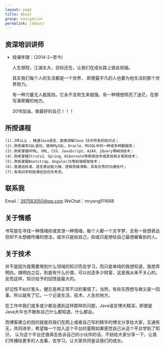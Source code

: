 ```yaml
---
layout: page
title: About
group: navigation
permalink: /about/
---
```


## 资深培训讲师
 * 授课年限：(2014-2~至今)

	人生很短，江湖太大，目标还在，让我们在成长路上彼此祝福。

	其实我们每个人的生活都是一个世界， 即使最平凡的人也要为他生活的那个世界努力。

	有一种力量无人能抵挡，它永不言败生来倔强。有一种理想照亮了迷茫，在那写满荣耀的地方。

	2018加油，做最好的自己！！！

## 所授课程
	(1).3年以上 、精通Java语言，能够讲解Java SE中所有的知识点； 
	(2).熟练编写SQL语句，使用MySQL、Oracle、MSSQL中的一种或多种数据库； 
	(3).熟练掌握HTML、XML、CSS、JavaScript、AJAX、jQuery等WEB技术； 
	(4).熟练掌握Struts2、Spring、Hibernate等框架技术或其他相关框架技术； 
	(5).熟练掌握Bootstrap、AngularJS等前端框架技术； 
	(6).普通话标准，语言表达能力强，逻辑思维清晰，具有优秀的沟通技巧； 
	(7).有培训学校授课经验优先考虑。
	

## 联系我
Email：397583050@qq.com
WeChat：mryang511688

## 关于情感
书写是在寻找一种情绪抑或宣泄一种情绪。每个人都一个文字梦，总有一些想表达但却不太想被传播的想法，或许只是给自己，抑或只是想给自己最想被看到的人。

## 关于技术
并不是因为我需要用到什么领域的知识而去学习，而只是单纯的我想知道，我想弄明白。搞明白之后，到底有什么价值，可以创造多少财富，这是我从来不关心的。反而这样，知识给予的回馈是最大的。


好记性不如烂笔头，健忘是再正常不过的事情了。当然，有些东西想与做又是一回事，所以就有了它。一个记录生活，技术、人生的地方。

在工作中我们或多或少都会遇到这样那样的问题，Java语言博大精深，即便是Java大牛也不敢称自己什么都知道，什么都会。

而博客建立的目的就是将我们在网上或者自己写的精华的博文分享给大家，互通有无，共同进步，希望每一个加入这个平台的童鞋如果感觉自己从这个平台学到了知识，
认为这个平台还值得去告诉自己的小伙伴的话，不妨给大家分享一下，让我们传播给更多的人去看，去学习，让大家共同鉴证我们的成长。

